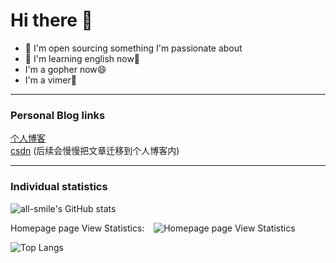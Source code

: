 # Hi there 👋


- 🔭 I'm open sourcing something I'm passionate about
- 📖 I'm learning english now💪
- I'm a gopher now😄
- I'm a vimer🐛

---

### Personal Blog links

[个人博客](https://here-Leslie-Lau.github.io) <br/>
[csdn](https://blog.csdn.net/Jokeronee?type=blog) (后续会慢慢把文章迁移到个人博客内)

---

### Individual statistics

![all-smile's GitHub stats](https://github-readme-stats-git-masterrstaa-rickstaa.vercel.app/api?username=here-Leslie-Lau&show_icons=true&theme=tokyonight)

Homepage page View Statistics: &ensp;
![Homepage page View Statistics](https://profile-counter.glitch.me/here-Leslie-Lau/count.svg)

![Top Langs](https://github-readme-stats-git-masterrstaa-rickstaa.vercel.app/api/top-langs/?username=here-Leslie-Lau&layout=compact&theme=tokyonight)
